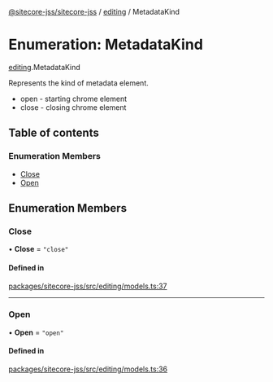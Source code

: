 [@sitecore-jss/sitecore-jss](../README.md) / [editing](../modules/editing.md) / MetadataKind

# Enumeration: MetadataKind

[editing](../modules/editing.md).MetadataKind

Represents the kind of metadata element.
- open - starting chrome element
- close - closing chrome element

## Table of contents

### Enumeration Members

- [Close](editing.MetadataKind.md#close)
- [Open](editing.MetadataKind.md#open)

## Enumeration Members

### Close

• **Close** = ``"close"``

#### Defined in

[packages/sitecore-jss/src/editing/models.ts:37](https://github.com/Sitecore/jss/blob/b4ae851f9/packages/sitecore-jss/src/editing/models.ts#L37)

___

### Open

• **Open** = ``"open"``

#### Defined in

[packages/sitecore-jss/src/editing/models.ts:36](https://github.com/Sitecore/jss/blob/b4ae851f9/packages/sitecore-jss/src/editing/models.ts#L36)
